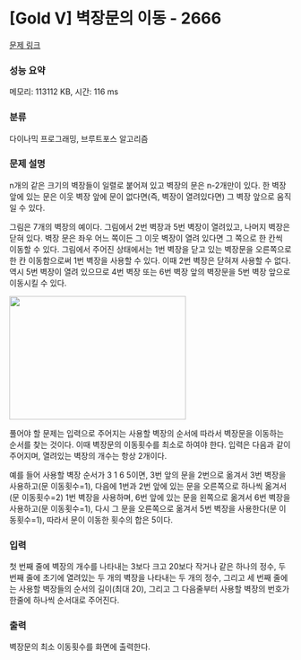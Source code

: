 # [Gold V] 벽장문의 이동 - 2666 

[문제 링크](https://www.acmicpc.net/problem/2666) 

### 성능 요약

메모리: 113112 KB, 시간: 116 ms

### 분류

다이나믹 프로그래밍, 브루트포스 알고리즘

### 문제 설명

<p>n개의 같은 크기의 벽장들이 일렬로 붙어져 있고 벽장의 문은 n-2개만이 있다. 한 벽장 앞에 있는 문은 이웃 벽장 앞에 문이 없다면(즉, 벽장이 열려있다면) 그 벽장 앞으로 움직일 수 있다.</p>

<p>그림은 7개의 벽장의 예이다. 그림에서 2번 벽장과 5번 벽장이 열려있고, 나머지 벽장은 닫혀 있다.  벽장 문은 좌우 어느 쪽이든 그 이웃 벽장이 열려 있다면 그 쪽으로 한 칸씩 이동할 수 있다. 그림에서 주어진 상태에서는 1번 벽장을 닫고 있는 벽장문을 오른쪽으로 한 칸 이동함으로써 1번 벽장을 사용할 수 있다. 이때 2번 벽장은 닫혀져 사용할 수 없다. 역시 5번 벽장이 열려 있으므로 4번 벽장 또는 6번 벽장 앞의 벽장문을 5번 벽장 앞으로 이동시킬 수 있다.</p>

<p><img alt="" src="https://www.acmicpc.net/upload/images/ZNqDSxxvtQyqjJsNjdl7zDoz25wBl.png" style="height:220px; width:315px"></p>

<p>풀어야 할 문제는 입력으로 주어지는 사용할 벽장의 순서에 따라서 벽장문을 이동하는 순서를 찾는 것이다. 이때 벽장문의 이동횟수를 최소로 하여야 한다. 입력은 다음과 같이 주어지며, 열려있는 벽장의 개수는 항상 2개이다.</p>

<p>예를 들어 사용할 벽장 순서가 3 1 6 5이면, 3번 앞의 문을 2번으로 옮겨서 3번 벽장을 사용하고(문 이동횟수=1), 다음에 1번과 2번 앞에 있는 문을 오른쪽으로 하나씩 옮겨서(문 이동횟수=2) 1번 벽장을 사용하며, 6번 앞에 있는 문을 왼쪽으로 옮겨서 6번 벽장을 사용하고(문 이동횟수=1), 다시 그 문을 오른쪽으로 옮겨서 5번 벽장을 사용한다(문 이동횟수=1), 따라서 문이 이동한 횟수의 합은 5이다.</p>

### 입력 

 <p>첫 번째 줄에 벽장의 개수를 나타내는 3보다 크고 20보다 작거나 같은 하나의 정수, 두 번째 줄에 초기에 열려있는 두 개의 벽장을 나타내는 두 개의 정수, 그리고 세 번째 줄에는 사용할 벽장들의 순서의 길이(최대 20), 그리고 그 다음줄부터 사용할 벽장의 번호가 한줄에 하나씩 순서대로 주어진다.</p>

### 출력 

 <p>벽장문의 최소 이동횟수를 화면에 출력한다.</p>

